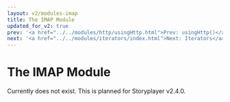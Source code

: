 ```yaml
---
layout: v2/modules-imap
title: The IMAP Module
updated_for_v2: true
prev: '<a href="../../modules/http/usingHttp.html">Prev: usingHttp()</a>'
next: '<a href="../../modules/iterators/index.html">Next: Iterators</a>'
---
```

# The IMAP Module

Currently does not exist. This is planned for Storyplayer v2.4.0.